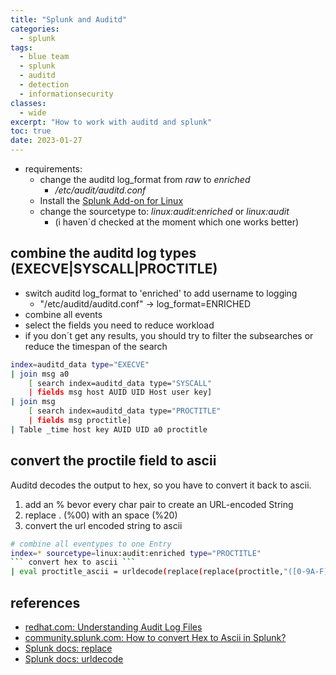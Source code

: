 ```yaml
---
title: "Splunk and Auditd"
categories: 
  - splunk
tags:
  - blue team
  - splunk
  - auditd
  - detection
  - informationsecurity
classes: 
  - wide
excerpt: "How to work with auditd and splunk"
toc: true
date: 2023-01-27
---
```


* requirements:
  * change the auditd log_format from *raw* to *enriched*
    * */etc/audit/auditd.conf*
  * Install the [Splunk Add-on for Linux][def]
  * change the sourcetype to: *linux:audit:enriched* or *linux:audit*
    * (i haven´d checked at the moment which one works better)

## combine the auditd log types (EXECVE|SYSCALL|PROCTITLE)

* switch auditd log_format to 'enriched' to add username to logging
  * "/etc/auditd/auditd.conf" -> log_format=ENRICHED
* combine all events
* select the fields you need to reduce workload
* if you don´t get any results, you should try to filter the subsearches or reduce the timespan of the search

```bash
index=auditd_data type="EXECVE"
| join msg a0
    [ search index=auditd_data type="SYSCALL"
    | fields msg host AUID UID Host user key]
| join msg
    [ search index=auditd_data type="PROCTITLE"
    | fields msg proctitle]
| Table _time host key AUID UID a0 proctitle
```

## convert the proctile field to ascii

Auditd decodes the output to hex, so you have to convert it back to ascii.

1. add an % bevor every char pair to create an URL-encoded String  
1. replace . (%00) with an space (%20)
1. convert the url encoded string to ascii

```bash
# combine all eventypes to one Entry
index=* sourcetype=linux:audit:enriched type="PROCTITLE"
``` convert hex to ascii ```
| eval proctitle_ascii = urldecode(replace(replace(proctitle,"([0-9A-F]{2})","%\1"),"%00","%20"))
```

## references

* [redhat.com: Understanding Audit Log Files](https://access.redhat.com/documentation/en-us/red_hat_enterprise_linux/7/html/security_guide/sec-understanding_audit_log_files)
* [community.splunk.com: How to convert Hex to Ascii in Splunk?](https://community.splunk.com/t5/Splunk-Search/How-to-convert-Hex-to-Ascii-in-Splunk/m-p/189267)
* [Splunk docs: replace](https://docs.splunk.com/Documentation/Splunk/9.0.4/SearchReference/TextFunctions#replace.28X.2CY.2CZ.29)
* [Splunk docs: urldecode](https://docs.splunk.com/Documentation/SCS/current/SearchReference/TextFunctions#urldecode.28.26lt.3Burl.26gt.3B.29)

[def]: https://splunkbase.splunk.com/app/3412
